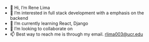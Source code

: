 - 👋 Hi, I’m Rene Lima
- 👀 I’m interested in full stack development with a emphasis on the backend
- 🌱 I’m currently learning React, Django
- 💞️ I’m looking to collaborate on 
- 📫 Best way to reach me is through my email. rlima003@ucr.edu

<!---
rlima003/rlima003 is a ✨ special ✨ repository because its `README.md` (this file) appears on your GitHub profile.
You can click the Preview link to take a look at your changes.
--->
